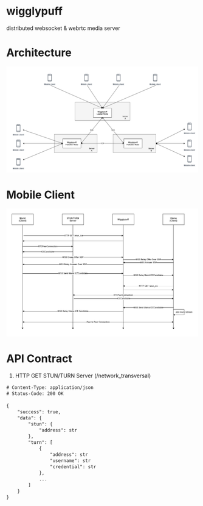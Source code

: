 # wigglypuff
distributed websocket &amp; webrtc media server

# Architecture
![arch](assets/architecture.png)

# Mobile Client
![arch](assets/mobile.png)

# API Contract
1. HTTP GET STUN/TURN Server (/network_transversal)
```
# Content-Type: application/json
# Status-Code: 200 OK

{
    "success": true,
    "data": {
        "stun": {
            "address": str
        },
        "turn": [
            {
                "address": str
                "username": str
                "credential": str
            },
            ...
        ]
    }
}
```